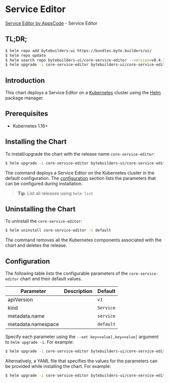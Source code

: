# Service Editor

[Service Editor by AppsCode](https://byte.builders) - Service Editor

## TL;DR;

```bash
$ helm repo add bytebuilders-ui https://bundles.byte.builders/ui/
$ helm repo update
$ helm search repo bytebuilders-ui/core-service-editor --version=v0.4.13
$ helm upgrade -i core-service-editor bytebuilders-ui/core-service-editor -n default --create-namespace --version=v0.4.13
```

## Introduction

This chart deploys a Service Editor on a [Kubernetes](http://kubernetes.io) cluster using the [Helm](https://helm.sh) package manager.

## Prerequisites

- Kubernetes 1.16+

## Installing the Chart

To install/upgrade the chart with the release name `core-service-editor`:

```bash
$ helm upgrade -i core-service-editor bytebuilders-ui/core-service-editor -n default --create-namespace --version=v0.4.13
```

The command deploys a Service Editor on the Kubernetes cluster in the default configuration. The [configuration](#configuration) section lists the parameters that can be configured during installation.

> **Tip**: List all releases using `helm list`

## Uninstalling the Chart

To uninstall the `core-service-editor`:

```bash
$ helm uninstall core-service-editor -n default
```

The command removes all the Kubernetes components associated with the chart and deletes the release.

## Configuration

The following table lists the configurable parameters of the `core-service-editor` chart and their default values.

|     Parameter      | Description |       Default        |
|--------------------|-------------|----------------------|
| apiVersion         |             | <code>v1</code>      |
| kind               |             | <code>Service</code> |
| metadata.name      |             | <code>service</code> |
| metadata.namespace |             | <code>default</code> |


Specify each parameter using the `--set key=value[,key=value]` argument to `helm upgrade -i`. For example:

```bash
$ helm upgrade -i core-service-editor bytebuilders-ui/core-service-editor -n default --create-namespace --version=v0.4.13 --set apiVersion=v1
```

Alternatively, a YAML file that specifies the values for the parameters can be provided while
installing the chart. For example:

```bash
$ helm upgrade -i core-service-editor bytebuilders-ui/core-service-editor -n default --create-namespace --version=v0.4.13 --values values.yaml
```

